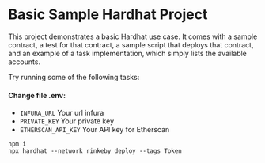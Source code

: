 # Basic Sample Hardhat Project

This project demonstrates a basic Hardhat use case. It comes with a sample contract, a test for that contract, a sample script that deploys that contract, and an example of a task implementation, which simply lists the available accounts.

Try running some of the following tasks:

#### Change file .env:
* `INFURA_URL` Your url infura
* `PRIVATE_KEY` Your private key
* `ETHERSCAN_API_KEY` Your API key for Etherscan


```shell
npm i 
npx hardhat --network rinkeby deploy --tags Token
```
